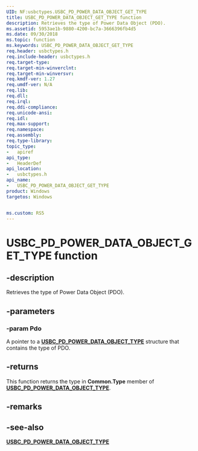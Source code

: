 ```yaml
---
UID: NF:usbctypes.USBC_PD_POWER_DATA_OBJECT_GET_TYPE
title: USBC_PD_POWER_DATA_OBJECT_GET_TYPE function
description: Retrieves the type of Power Data Object (PDO).
ms.assetid: 5953ae1b-9880-4200-bc7a-3666396fb4d5
ms.date: 09/30/2018
ms.topic: function
ms.keywords: USBC_PD_POWER_DATA_OBJECT_GET_TYPE
req.header: usbctypes.h
req.include-header: usbctypes.h
req.target-type:
req.target-min-winverclnt:
req.target-min-winversvr:
req.kmdf-ver: 1.27
req.umdf-ver: N/A
req.lib:
req.dll:
req.irql: 
req.ddi-compliance:
req.unicode-ansi:
req.idl:
req.max-support:
req.namespace:
req.assembly:
req.type-library: 
topic_type: 
-	apiref
api_type: 
-	HeaderDef
api_location: 
-	usbctypes.h
api_name: 
-	USBC_PD_POWER_DATA_OBJECT_GET_TYPE
product: Windows
targetos: Windows


ms.custom: RS5
---
```


# USBC_PD_POWER_DATA_OBJECT_GET_TYPE function


## -description
Retrieves the type of Power Data Object (PDO).

## -parameters

### -param Pdo
A pointer to a [**USBC_PD_POWER_DATA_OBJECT_TYPE**](ns-usbctypes-_usbc_pd_power_data_object.md) structure that contains the type of PDO.

## -returns
This function returns the type in **Common.Type** member of [**USBC_PD_POWER_DATA_OBJECT_TYPE**](ns-usbctypes-_usbc_pd_power_data_object.md).

## -remarks


## -see-also
[**USBC_PD_POWER_DATA_OBJECT_TYPE**](ns-usbctypes-_usbc_pd_power_data_object.md)
